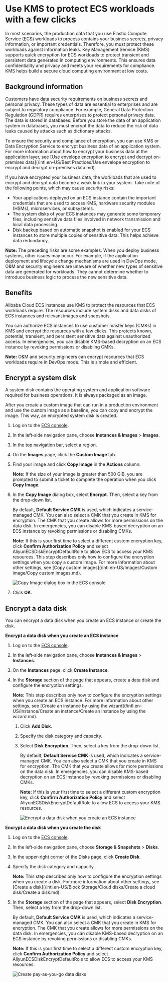 # Use KMS to protect ECS workloads with a few clicks

In most scenarios, the production data that you use Elastic Compute Service \(ECS\) workloads to process contains your business secrets, privacy information, or important credentials. Therefore, you must protect these workloads against information leaks. Key Management Service \(KMS\) supports quick encryption for ECS workloads to protect transient and persistent data generated in computing environments. This ensures data confidentiality and privacy and meets your requirements for compliance. KMS helps build a secure cloud computing environment at low costs.

## Background information

Customers have data security requirements on business secrets and personal privacy. These types of data are essential to enterprises and are subject to regulatory compliance. For example, General Data Protection Regulation \(GDPR\) requires enterprises to protect personal privacy data. The data is stored in databases. Before you store the data of an application system in databases, you must encrypt the data to reduce the risk of data leaks caused by attacks such as dictionary attacks.

To ensure the security and compliance of encryption, you can use KMS or Data Encryption Service to encrypt business data of an application system. For more information about how to encrypt your business data at the application layer, see [Use envelope encryption to encrypt and decrypt on-premises data](/intl.en-US/Best Practices/Use envelope encryption to encrypt and decrypt on-premises data.md).

If you have encrypted your business data, the workloads that are used to encrypt and decrypt data become a weak link in your system. Take note of the following points, which may cause security risks:

-   Your applications deployed on an ECS instance contain the important credentials that are used to access KMS, hardware security modules \(HSMs\), microservices, or subsystems.
-   The system disks of your ECS instances may generate some temporary files, including sensitive data files involved in network transmission and local data processing.
-   Disk backup based on automatic snapshot is enabled for your ECS instances to store multiple copies of sensitive data. This helps achieve data redundancy.

**Note:** The preceding risks are some examples. When you deploy business systems, other issues may occur. For example, if the application deployment and lifecycle change mechanisms are used in DevOps mode, O&M and security engineers are unaware of whether new types of sensitive data are generated for workloads. They cannot determine whether to introduce business logic to process the new sensitive data.

## Benefits

Alibaba Cloud ECS instances use KMS to protect the resources that ECS workloads require. The resources include system disks and data disks of ECS instances and relevant images and snapshots.

You can authorize ECS instances to use customer master keys \(CMKs\) in KMS and encrypt the resources with a few clicks. This protects known, potential, transient, and persistent sensitive data against unauthorized access. In emergencies, you can disable KMS-based decryption on an ECS instance by revoking permissions or disabling CMKs.

**Note:** O&M and security engineers can encrypt resources that ECS workloads require in DevOps mode. This is simple and efficient.

## Encrypt a system disk

A system disk contains the operating system and application software required for business operations. It is always packaged as an image.

After you create a custom image that can run in a production environment and use the custom image as a baseline, you can copy and encrypt the image. This way, an encrypted system disk is created.

1.  Log on to the [ECS console](https://ecs.console.aliyun.com).

2.  In the left-side navigation pane, choose **Instances & Images** \> **Images**.

3.  In the top navigation bar, select a region.

4.  On the **Images** page, click the **Custom Image** tab.

5.  Find your image and click **Copy Image** in the **Actions** column.

    **Note:** If the size of your image is greater than 500 GiB, you are prompted to submit a ticket to complete the operation when you click **Copy Image**.

6.  In the **Copy Image** dialog box, select **Encrypt**. Then, select a key from the drop-down list.

    By default, **Default Service CMK** is used, which indicates a service-managed CMK. You can also select a CMK that you create in KMS for encryption. The CMK that you create allows for more permissions on the data disk. In emergencies, you can disable KMS-based decryption on an ECS instance by revoking permissions or disabling CMKs.

    **Note:** If this is your first time to select a different custom encryption key, click **Confirm Authorization Policy** and select AliyunECSDiskEncryptDefaultRole to allow ECS to access your KMS resources. This step describes only how to configure the encryption settings when you copy a custom image. For more information about other settings, see [Copy custom images](/intl.en-US/Images/Custom image/Copy custom images.md).

    ![Copy Image dialog box in the ECS console](https://static-aliyun-doc.oss-accelerate.aliyuncs.com/assets/img/en-US/1073559951/p75715.png)

7.  Click **OK**.


## Encrypt a data disk

You can encrypt a data disk when you create an ECS instance or create the disk.

**Encrypt a data disk when you create an ECS instance**

1.  Log on to the [ECS console](https://ecs.console.aliyun.com).

2.  In the left-side navigation pane, choose **Instances & Images** \> **Instances**.

3.  On the **Instances** page, click **Create Instance**.

4.  In the **Storage** section of the page that appears, create a data disk and configure the encryption settings.

    **Note:** This step describes only how to configure the encryption settings when you create an ECS instance. For more information about other settings, see [Create an instance by using the wizard](/intl.en-US/Instance/Create an instance/Create an instance by using the wizard.md).

    1.  Click **Add Disk**.

    2.  Specify the disk category and capacity.

    3.  Select **Disk Encryption**. Then, select a key from the drop-down list.

        By default, **Default Service CMK** is used, which indicates a service-managed CMK. You can also select a CMK that you create in KMS for encryption. The CMK that you create allows for more permissions on the data disk. In emergencies, you can disable KMS-based decryption on an ECS instance by revoking permissions or disabling CMKs.

        **Note:** If this is your first time to select a different custom encryption key, click **Confirm Authorization Policy** and select AliyunECSDiskEncryptDefaultRole to allow ECS to access your KMS resources.

        ![Encrypt a data disk when you create an ECS instance](https://static-aliyun-doc.oss-accelerate.aliyuncs.com/assets/img/en-US/0082909951/p76508.png)


**Encrypt a data disk when you create the disk**

1.  Log on to the [ECS console](https://ecs.console.aliyun.com).

2.  In the left-side navigation pane, choose **Storage & Snapshots** \> **Disks**.

3.  In the upper-right corner of the Disks page, click **Create Disk**.

4.  Specify the disk category and capacity.

    **Note:** This step describes only how to configure the encryption settings when you create a disk. For more information about other settings, see [Create a disk](/intl.en-US/Block Storage/Cloud disks/Create a cloud disk/Create a disk.md).

5.  In the **Storage** section of the page that appears, select **Disk Encryption**. Then, select a key from the drop-down list.

    By default, **Default Service CMK** is used, which indicates a service-managed CMK. You can also select a CMK that you create in KMS for encryption. The CMK that you create allows for more permissions on the data disk. In emergencies, you can disable KMS-based decryption on an ECS instance by revoking permissions or disabling CMKs.

    **Note:** If this is your first time to select a different custom encryption key, click **Confirm Authorization Policy** and select AliyunECSDiskEncryptDefaultRole to allow ECS to access your KMS resources.

    ![Create pay-as-you-go data disks](https://static-aliyun-doc.oss-accelerate.aliyuncs.com/assets/img/en-US/8745721061/p4412.png)


